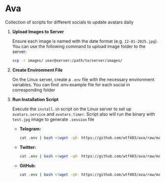 # Ava

Collection of scripts for different socials to update avatars daily

1. **Upload Images to Server**

   Ensure each image is named with the date format (e.g. `12-01-2025.jpg`). You can use the following command to upload image folder to the server:

   ```sh
   scp -r images/ user@server:/path/to/server/images/
   ```

2. **Create Environment File**

   On the Linux server, create a `.env` file with the necessary environment variables. You can find .env.example file for each social in corresponding folder

3. **Run Installation Script**

   Execute the `install.sh` script on the Linux server to set up `avatars.service` and `avatars.timer`. Script also will run the binary with `test.jpg` image to generate `.session` file

   - **Telegram:**

     ```sh
     cat .env | bash <(wget -qO- https://github.com/wtf403/ava/raw/main/telegram/install.sh)
     ```

   - **Twitter:**

     ```sh
     cat .env | bash <(wget -qO- https://github.com/wtf403/ava/raw/main/twitter/install.sh)
     ```

   - **GitHub:**

     ```sh
     cat .env | bash <(wget -qO- https://github.com/wtf403/ava/raw/main/github/install.sh)
     ```
